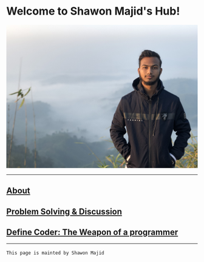 # Welcome to Shawon Majid's Hub!

![My Photo](IMG_3988.jpg)<br/>

***
## [About](https://shawon-majid.github.io/about)

## [Problem Solving & Discussion](https://shawon-majid.github.io/ProblemSolvingDiscussion)

## [Define Coder: The Weapon of a programmer](https://definecoder.github.io/)

***

`This page is mainted by Shawon Majid`

